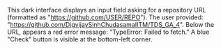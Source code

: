 This dark interface displays an input field asking for a repository URL (formatted as "https://github.com/USER/REPO"). The user provided: "https://github.com/DigvijaySinhChudasamaIITM/TDS_GA_4". Below the URL, appears a red error message: "TypeError: Failed to fetch." A blue "Check" button is visible at the bottom-left corner.